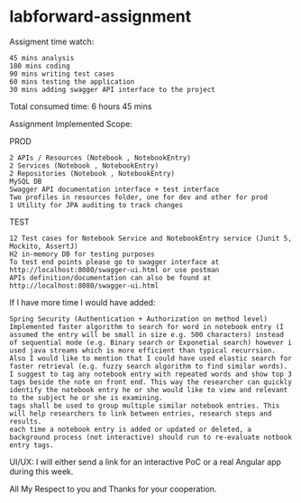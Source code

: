 # labforward-assignment

Assigment time watch:

    45 mins analysis
    180 mins coding
    90 mins writing test cases
    60 mins testing the application
    30 mins adding swagger API interface to the project

Total consumed time: 6 hours 45 mins

Assignment Implemented Scope:

PROD

    2 APIs / Resources (Notebook , NotebookEntry)
    2 Services (Notebook , NotebookEntry)
    2 Repositories (Notebook , NotebookEntry)
    MySQL DB
    Swagger API documentation interface + test interface
    Two profiles in resources folder, one for dev and other for prod
    1 Utility for JPA auditing to track changes

TEST

    12 Test cases for Notebook Service and NotebookEntry service (Junit 5, Mockito, AssertJ)
    H2 in-memory DB for testing purposes
    To test end points please go to swagger interface at http://localhost:8080/swagger-ui.html or use postman
    APIs definition/documentation can also be found at http://localhost:8080/swagger-ui.html

If I have more time I would have added:

    Spring Security (Authentication + Authorization on method level)
    Implemented faster algorithm to search for word in notebook entry (I assumed the entry will be small in size e.g. 500 characters) instead of sequential mode (e.g. Binary search or Exponetial search) however i used java streams which is more efficient than typical recurrsion.
    Also I would like to mention that I could have used elastic search for faster retrieval (e.g. fuzzy search algorithm to find similar words).
    I suggest to tag any notebook entry with repeated words and show top 3 tags beside the note on front end. This way the researcher can quickly identify the notebook entry he or she would like to view and relevant to the subject he or she is examining.
    tags shall be used to group multiple similar notebook entries. This will help researchers to link between entries, research steps and results.
    each time a notebook entry is added or updated or deleted, a background process (not interactive) should run to re-evaluate notbook entry tags.

UI/UX: I will either send a link for an interactive PoC or a real Angular app during this week.

All My Respect to you and Thanks for your cooperation.
